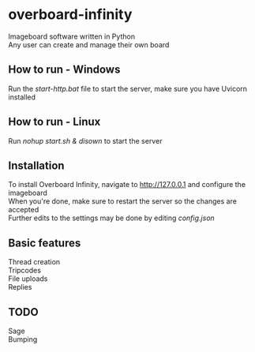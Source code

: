 # overboard-infinity
Imageboard software written in Python  
Any user can create and manage their own board  

## How to run - Windows
Run the *start-http.bat* file to start the server, make sure you have Uvicorn installed  

## How to run - Linux
Run *nohup start.sh & disown* to start the server

## Installation
To install Overboard Infinity, navigate to http://127.0.0.1 and configure the imageboard  
When you're done, make sure to restart the server so the changes are accepted  
Further edits to the settings may be done by editing *config.json*  

## Basic features
Thread creation  
Tripcodes  
File uploads  
Replies  

## TODO
Sage  
Bumping  
